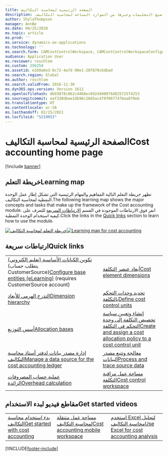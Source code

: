 ```yaml
---
title: الصفحة الرئيسية لمحاسبة التكاليف‬‏‫
description: يقدم هذا الموضوع قائمة بمواضيع التعليمات وغيرها من الموارد المتاحة لمحاسبة التكاليف‬‏‫.
author: ShylaThompson
manager: AnnBe
ms.date: 04/25/2018
ms.topic: article
ms.prod: ''
ms.service: dynamics-ax-applications
ms.technology: ''
ms.search.form: CAMCostControlWorkspace, CAMCostControlWorkspaceConfiguration, CAMCostAccountingLedgerAdminWorkspace, CAMAXCostAccountingSetupWizard
audience: Application User
ms.reviewer: roschlom
ms.custom: 256254
ms.assetid: e1b0a6e3-0c72-4a7d-90e1-20f870c6dbad
ms.search.region: Global
ms.author: roschlom
ms.search.validFrom: 2016-11-30
ms.dyn365.ops.version: Version 1611
ms.openlocfilehash: db93078c862cd468ec692d490876d825725f4253
ms.sourcegitcommit: eaf330dbee1db96c20d5ac479f007747bea079eb
ms.translationtype: HT
ms.contentlocale: ar-SA
ms.lasthandoff: 02/15/2021
ms.locfileid: "5219953"
---
```

# <a name="cost-accounting-home-page"></a><span data-ttu-id="3b16f-103">الصفحة الرئيسية لمحاسبة التكاليف</span><span class="sxs-lookup"><span data-stu-id="3b16f-103">Cost accounting home page</span></span>

[!include [banner](../includes/banner.md)]

## <a name="learning-map"></a><span data-ttu-id="3b16f-104">خريطة التعلم</span><span class="sxs-lookup"><span data-stu-id="3b16f-104">Learning map</span></span> 

<span data-ttu-id="3b16f-105">تظهر خريطة التعلم‬ التالية المفاهيم والمهام الرئيسية التي تشكل إطار عمل الوحدة النمطية لمحاسبة التكاليف.</span><span class="sxs-lookup"><span data-stu-id="3b16f-105">The following learning map shows the major concepts and tasks that make up the framework of the Cost accounting module.</span></span> <span data-ttu-id="3b16f-106">انقر فوق الارتباطات الموجودة في القسم [الارتباطات السريعة](#quick-links) للتعرف على كيفية استخدام الوحدة النمطية.</span><span class="sxs-lookup"><span data-stu-id="3b16f-106">Click the links in the [Quick links](#quick-links) section to learn how to use the module.</span></span>

<span data-ttu-id="3b16f-107">[![خريطة التعلم لمحاسبة التكاليف](./media/cost-accounting-map.png)](./media/cost-accounting-map.png)</span><span class="sxs-lookup"><span data-stu-id="3b16f-107">[![Learning map for cost accounting](./media/cost-accounting-map.png)](./media/cost-accounting-map.png)</span></span>

## <a name="quick-links"></a><span data-ttu-id="3b16f-108">ارتباطات سريعة</span><span class="sxs-lookup"><span data-stu-id="3b16f-108">Quick links</span></span>

|      |   |
|------|---|
|  <span data-ttu-id="3b16f-109">[تكوين الكيانات الأساسية (تعليم إلكتروني‬)](https://mbspartner.microsoft.com/Home) (يتطلب حساب CustomerSource)</span><span class="sxs-lookup"><span data-stu-id="3b16f-109">[Configure base entities (eLearning)](https://mbspartner.microsoft.com/Home) (requires CustomerSource account)</span></span>  |[<span data-ttu-id="3b16f-110">أبعاد عنصر التكلفة</span><span class="sxs-lookup"><span data-stu-id="3b16f-110">Cost element dimensions</span></span>](cost-elements.md)  |
|  [<span data-ttu-id="3b16f-111">التدرج الهرمي للأبعاد</span><span class="sxs-lookup"><span data-stu-id="3b16f-111">Dimension hierarchy</span></span>](dimension-hierarchy.md)  |[<span data-ttu-id="3b16f-112">تحديد وحدات التحكم بالتكلفة</span><span class="sxs-lookup"><span data-stu-id="3b16f-112">Define cost control units</span></span>](./tasks/define-cost-control-units.md)| 
| [<span data-ttu-id="3b16f-113">أسس التوزيع</span><span class="sxs-lookup"><span data-stu-id="3b16f-113">Allocation bases</span></span>](allocation-bases.md)|[<span data-ttu-id="3b16f-114">إنشاء وتعيين سياسة تخصيص التكلفة إلى وحدة التحكم في التكلفة</span><span class="sxs-lookup"><span data-stu-id="3b16f-114">Create and assign a cost allocation policy to a cost control unit</span></span>](./tasks/create-assign-cost-allocation-policy-cost-control-unit.md) | 
| [<span data-ttu-id="3b16f-115">إدارة مصدر بيانات لدفتر أستاذ محاسبة التكاليف</span><span class="sxs-lookup"><span data-stu-id="3b16f-115">Manage a data source for the cost accounting ledger</span></span>](./tasks/manage-data-source-cost-accounting-ledger.md) |                                           [<span data-ttu-id="3b16f-116">معالجة وتتبع مصدر البيانات</span><span class="sxs-lookup"><span data-stu-id="3b16f-116">Process and trace source data</span></span>](./tasks/process-trace-source-data.md)     | 
|[<span data-ttu-id="3b16f-117">عملية حساب المصروفات الزائدة</span><span class="sxs-lookup"><span data-stu-id="3b16f-117">Overhead calculation</span></span>](overhead-calculation.md)  | [<span data-ttu-id="3b16f-118">مساحة عمل مراقبة التكلفة</span><span class="sxs-lookup"><span data-stu-id="3b16f-118">Cost control workspace</span></span>](cost-control-workspace.md)   |

## <a name="get-started-videosbr"></a><span data-ttu-id="3b16f-119">مقاطع فيديو لبدء الاستخدام</span><span class="sxs-lookup"><span data-stu-id="3b16f-119">Get started videos</span></span><br/>

|  |  |                             |
|------------------------|--------------------|-----------------------------|
| [<span data-ttu-id="3b16f-120">بدء استخدام محاسبة التكاليف</span><span class="sxs-lookup"><span data-stu-id="3b16f-120">Get started with cost accounting</span></span>](https://www.youtube.com/watch?v=1pUDtJQZ8FU&t=35s)  | [<span data-ttu-id="3b16f-121">مساحة عمل متنقلة لمحاسبة التكاليف</span><span class="sxs-lookup"><span data-stu-id="3b16f-121">Cost accounting mobile workspace</span></span>](https://www.youtube.com/watch?v=imsuTg8rUVk&t=7s)  |   [<span data-ttu-id="3b16f-122">استخدم Excel لتحليل محاسبة التكاليف</span><span class="sxs-lookup"><span data-stu-id="3b16f-122">Use Excel for cost accounting analysis</span></span>](https://www.youtube.com/watch?v=-HKHYdClvx8)  |





[!INCLUDE[footer-include](../../includes/footer-banner.md)]